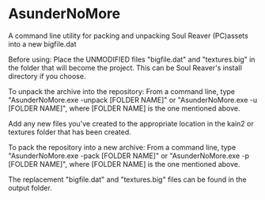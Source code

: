 # AsunderNoMore
A command line utility for packing and unpacking Soul Reaver (PC)assets into a new bigfile.dat

Before using:
Place the UNMODIFIED files "bigfile.dat" and "textures.big" in the folder that will become the project. This can be Soul Reaver's install directory if you choose.

To unpack the archive into the repository:
From a command line, type "AsunderNoMore.exe -unpack [FOLDER NAME]" or "AsunderNoMore.exe -u [FOLDER NAME]", where [FOLDER NAME] is the one mentioned above.

Add any new files you've created to the appropriate location in the kain2 or textures folder that has been created.

To pack the repository into a new archive:
From a command line, type "AsunderNoMore.exe -pack [FOLDER NAME]" or "AsunderNoMore.exe -p [FOLDER NAME]", where [FOLDER NAME] is the one mentioned above.

The replacement "bigfile.dat" and "textures.big" files can be found in the output folder.